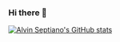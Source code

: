 ### Hi there 👋


[![Alvin Septiano's GitHub stats](https://github-readme-stats.vercel.app/api?username=alvinseptiano&show_icons&theme=radical)](https://github.com/alvinseptiano/github-readme-stats)


<!--
**alvinseptiano/alvinseptiano** is a ✨ _special_ ✨ repository because its `README.md` (this file) appears on your GitHub profile.

Here are some ideas to get you started:

- 🔭 I’m currently working on ...
- 🌱 I’m currently learning ...
- 👯 I’m looking to collaborate on ...
- 🤔 I’m looking for help with ...
- 💬 Ask me about ...
- 📫 How to reach me: ...
- 😄 Pronouns: ...
- ⚡ Fun fact: ...
-->
